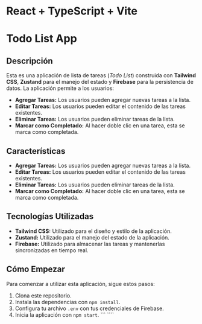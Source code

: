 # React + TypeScript + Vite

# Todo List App

## Descripción
Esta es una aplicación de lista de tareas (*Todo List*) construida con **Tailwind CSS**, **Zustand** para el manejo del estado y **Firebase** para la persistencia de datos. La aplicación permite a los usuarios:

- **Agregar Tareas:** Los usuarios pueden agregar nuevas tareas a la lista.
- **Editar Tareas:** Los usuarios pueden editar el contenido de las tareas existentes.
- **Eliminar Tareas:** Los usuarios pueden eliminar tareas de la lista.
- **Marcar como Completado:** Al hacer doble clic en una tarea, esta se marca como completada.

## Características
- **Agregar Tareas:** Los usuarios pueden agregar nuevas tareas a la lista.
- **Editar Tareas:** Los usuarios pueden editar el contenido de las tareas existentes.
- **Eliminar Tareas:** Los usuarios pueden eliminar tareas de la lista.
- **Marcar como Completado:** Al hacer doble clic en una tarea, esta se marca como completada.

## Tecnologías Utilizadas
- **Tailwind CSS:** Utilizado para el diseño y estilo de la aplicación.
- **Zustand:** Utilizado para el manejo del estado de la aplicación.
- **Firebase:** Utilizado para almacenar las tareas y mantenerlas sincronizadas en tiempo real.

## Cómo Empezar
Para comenzar a utilizar esta aplicación, sigue estos pasos:

1. Clona este repositorio.
2. Instala las dependencias con `npm install`.
3. Configura tu archivo `.env` con tus credenciales de Firebase.
4. Inicia la aplicación con `npm start`.
``` ````